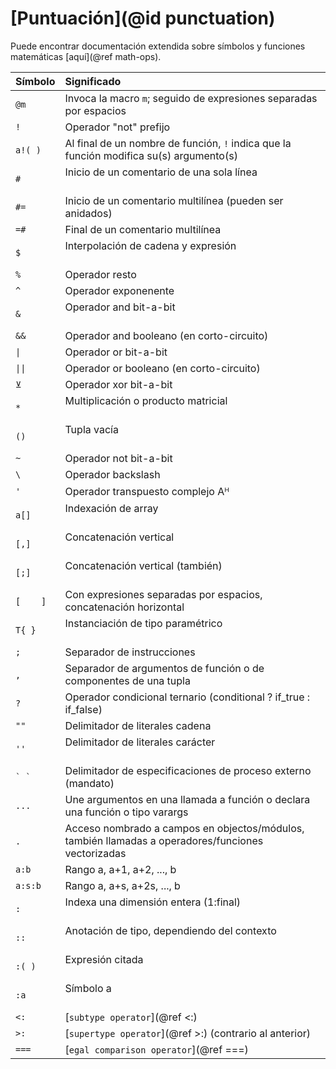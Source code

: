 # [Puntuación](@id punctuation)

Puede encontrar documentación extendida sobre símbolos y funciones matemáticas [aquí](@ref math-ops).

| Símbolo     | Significado                                                                                 |
|:----------- |:------------------------------------------------------------------------------------------- |
| `@m`        | Invoca la macro `m`; seguido de expresiones separadas por espacios                          |
| `!`         | Operador "not" prefijo                                                                      |
| `a!( )`     | Al final de un nombre de función, `!` indica que la función modifica su(s) argumento(s)     |
| `#`         | Inicio de un comentario de una sola línea                                                   |
| `#=`        | Inicio de un comentario multilínea (pueden ser anidados)                                    |
| `=#`        | Final de un comentario multilínea                                                           |
| `$`         | Interpolación de cadena y expresión                                                         |
| `%`         | Operador resto                                                                              |
| `^`         | Operador exponenente                                                                        |
| `&`         | Operador and bit-a-bit                                                                      |
| `&&`        | Operador and booleano (en corto-circuito)                                                   |
| `\|`        | Operador or bit-a-bit                                                                       |
| `\|\|`      | Operador or booleano (en corto-circuito)                                                    |
| `⊻`         | Operador xor bit-a-bit                                                                      |
| `*`         | Multiplicación o producto matricial                                                         |
| `()`        | Tupla vacía                                                                                 |
| `~`         | Operador not bit-a-bit                                                                      |
| `\`         | Operador backslash                                                                          |
| `'`         | Operador transpuesto complejo Aᴴ                                                            |
| `a[]`       | Indexación de array                                                                         |
| `[,]`       | Concatenación vertical                                                                      |
| `[;]`       | Concatenación vertical (también)                                                            |
| `[    ]`    | Con expresiones separadas por espacios, concatenación horizontal                            |
| `T{ }`      | Instanciación de tipo paramétrico                                                           |
| `;`         | Separador de instrucciones                                                                  |
| `,`         | Separador de argumentos de función o de componentes de una tupla                            |
| `?`         | Operador condicional ternario (conditional ? if_true : if_false)                            |
| `""`        | Delimitador de literales cadena                                                             |
| `''`        | Delimitador de literales carácter                                                           |
| ``` ` ` ``` | Delimitador de especificaciones de proceso externo (mandato)                                    |
| `...`       | Une argumentos en una llamada a función o declara una función o tipo varargs                    |
| `.`         | Acceso nombrado a campos en objectos/módulos, también llamadas a operadores/funciones vectorizadas |
| `a:b`       | Rango a, a+1, a+2, ..., b                                                                       |
| `a:s:b`     | Rango a, a+s, a+2s, ..., b                                                                      |
| `:`         | Indexa una dimensión entera (1:final)                                                       |
| `::`        | Anotación de tipo, dependiendo del contexto                                                 |
| `:( )`      | Expresión citada                                                                            |
| `:a`        | Símbolo a                                                                                   |
| `<:`        | [`subtype operator`](@ref <:)                                                               |
| `>:`        | [`supertype operator`](@ref >:) (contrario al anterior)                                     |
| `===`       | [`egal comparison operator`](@ref ===)                                                      |
